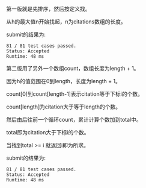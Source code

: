 第一版就是先排序，然后按定义找。

从h的最大值n开始找起，n为citations数组的长度。

submit的结果为:
```
81 / 81 test cases passed.
Status: Accepted
Runtime: 48 ms
```

第二版用了另外一个数组count，数组长度为length + 1。

因为h的值范围在0到length，长度为length + 1。

count[0]到count[length-1]表示citation等于下标i的个数。

count[length]为citation大于等于length的个数。

然后由后往前一个循环count，累计计算个数加到total中。

total即为citation大于下标i的个数。

当找到total >= i 就返回i即为所求。

submit的结果为:
```
81 / 81 test cases passed.
Status: Accepted
Runtime: 48 ms
```

